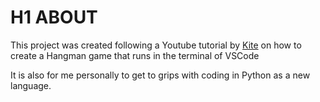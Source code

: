 # H1 ABOUT 

This project was created following a Youtube tutorial by [Kite](https://www.youtube.com/watch?v=m4nEnsavl6w&ab_channel=Kite) on how to create a Hangman game that runs in the terminal of VSCode 

It is also for me personally to get to grips with coding in Python as a new language. 
